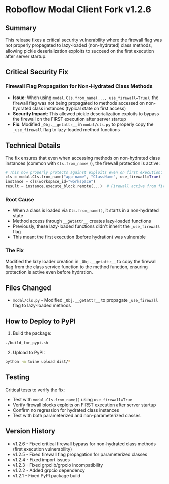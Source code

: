 # Roboflow Modal Client Fork v1.2.6

## Summary
This release fixes a critical security vulnerability where the firewall flag was not properly propagated to lazy-loaded (non-hydrated) class methods, allowing pickle deserialization exploits to succeed on the first execution after server startup.

## Critical Security Fix

### Firewall Flag Propagation for Non-Hydrated Class Methods
- **Issue**: When using `modal.Cls.from_name(..., use_firewall=True)`, the firewall flag was not being propagated to methods accessed on non-hydrated class instances (typical state on first access)
- **Security Impact**: This allowed pickle deserialization exploits to bypass the firewall on the FIRST execution after server startup
- **Fix**: Modified `_Obj.__getattr__` in `modal/cls.py` to properly copy the `_use_firewall` flag to lazy-loaded method functions

## Technical Details

The fix ensures that even when accessing methods on non-hydrated class instances (common with `Cls.from_name()`), the firewall protection is active:

```python
# This now properly protects against exploits even on first execution:
cls = modal.Cls.from_name("app-name", "ClassName", use_firewall=True)
instance = cls(workspace_id="workspace")
result = instance.execute_block.remote(...)  # Firewall active from first call
```

### Root Cause
- When a class is loaded via `Cls.from_name()`, it starts in a non-hydrated state
- Method access through `__getattr__` creates lazy-loaded functions
- Previously, these lazy-loaded functions didn't inherit the `_use_firewall` flag
- This meant the first execution (before hydration) was vulnerable

### The Fix
Modified the lazy loader creation in `_Obj.__getattr__` to copy the firewall flag from the class service function to the method function, ensuring protection is active even before hydration.

## Files Changed
- `modal/cls.py` - Modified `_Obj.__getattr__` to propagate `_use_firewall` flag to lazy-loaded methods

## How to Deploy to PyPI

1. Build the package:
```bash
./build_for_pypi.sh
```

2. Upload to PyPI:
```bash
python -m twine upload dist/*
```

## Testing
Critical tests to verify the fix:
- Test with `modal.Cls.from_name()` using `use_firewall=True` 
- Verify firewall blocks exploits on FIRST execution after server startup
- Confirm no regression for hydrated class instances
- Test with both parameterized and non-parameterized classes

## Version History
- v1.2.6 - Fixed critical firewall bypass for non-hydrated class methods (first execution vulnerability)
- v1.2.5 - Fixed firewall flag propagation for parameterized classes
- v1.2.4 - Fixed import issues
- v1.2.3 - Fixed grpclib/grpcio incompatibility
- v1.2.2 - Added grpcio dependency
- v1.2.1 - Fixed PyPI package build
